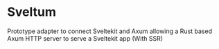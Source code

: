 # Sveltum 

Prototype adapter to connect Sveltekit and Axum allowing a Rust based Axum HTTP server to serve a Sveltekit app (With SSR)